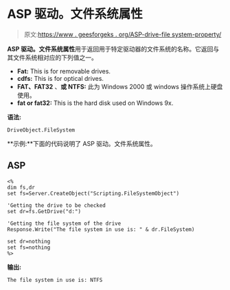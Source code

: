 # ASP 驱动。文件系统属性

> 原文:[https://www . geesforgeks . org/ASP-drive-file system-property/](https://www.geeksforgeeks.org/asp-drive-filesystem-property/)

**ASP 驱动。文件系统属性**用于返回用于特定驱动器的文件系统的名称。它返回与其文件系统相对应的下列值之一。

*   **Fat:** This is for removable drives.
*   **cdfs:** This is for optical drives.
*   **FAT、FAT32** 、**或 NTFS:** 此为 Windows 2000 或 windows 操作系统上硬盘使用。
*   **fat or fat32:** This is the hard disk used on Windows 9x.

**语法:**

```
DriveObject.FileSystem
```

**示例:**下面的代码说明了 ASP 驱动。文件系统属性。

## ASP

```
<%
dim fs,dr
set fs=Server.CreateObject("Scripting.FileSystemObject")

'Getting the drive to be checked
set dr=fs.GetDrive("d:")

'Getting the file system of the drive
Response.Write("The file system in use is: " & dr.FileSystem)

set dr=nothing
set fs=nothing
%>
```

**输出:**

```
The file system in use is: NTFS
```